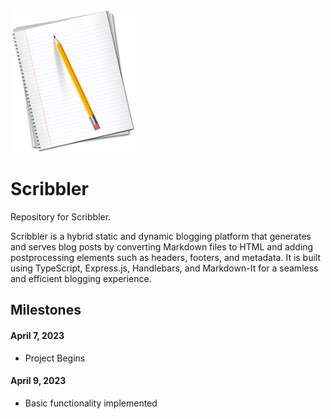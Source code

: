 <img src="./logo.png" alt="crage" style="width:200px;"/>

# Scribbler

Repository for Scribbler.

Scribbler is a hybrid static and dynamic blogging platform that generates and serves blog posts by converting Markdown files to HTML and adding postprocessing elements such as headers, footers, and metadata. It is built using TypeScript, Express.js, Handlebars, and Markdown-It for a seamless and efficient blogging experience.

## Milestones

#### April 7, 2023

- Project Begins

#### April 9, 2023

- Basic functionality implemented
